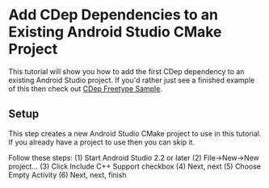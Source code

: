 # Add CDep Dependencies to an Existing Android Studio CMake Project
This tutorial will show you how to add the first CDep dependency to an existing Android Studio project.
If you'd rather just see a finished example of this then check out [CDep Freetype Sample](https://github.com/jomof/cdep-android-studio-freetype-sample).

## Setup
This step creates a new Android Studio CMake project to use in this tutorial. If you already have a project to use then you can skip it.

Follow these steps:
(1) Start Android Studio 2.2 or later
(2) File->New->New project...
(3) Click Include C++ Support checkbox
(4) Next, next
(5) Choose Empty Activity
(6) Next, next, finish



